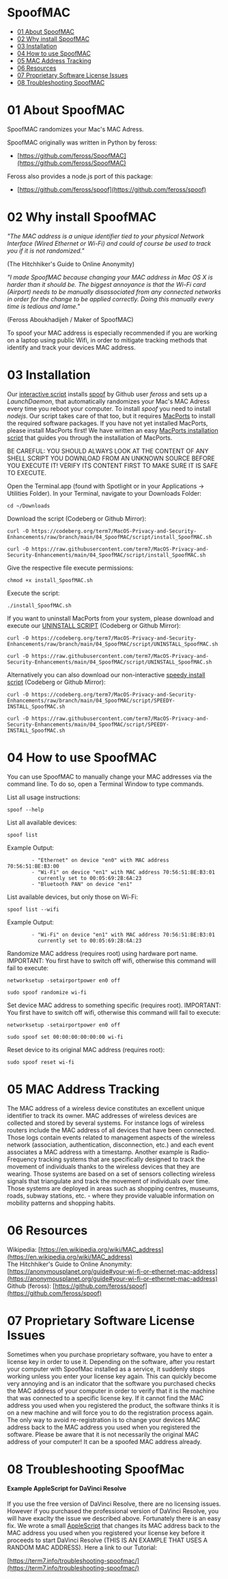 # SpoofMAC

- [01 About SpoofMAC](#01-about-spoofmac)
- [02 Why install SpoofMAC](#02-why-install-spoofmac)
- [03 Installation](#03-installation)
- [04 How to use SpoofMAC](#04-how-to-use-spoofmac)
- [05 MAC Address Tracking](#05-mac-address-tracking)
- [06 Resources](#06-resources)
- [07 Proprietary Software License Issues](#07-proprietary-software-license-issues)
- [08 Troubleshooting SpoofMAC](#08-troubleshooting-spoofmac)


# 01 About SpoofMAC

SpoofMAC randomizes your Mac's MAC Adress.

SpoofMAC originally was written in Python by feross:
* [https://github.com/feross/SpoofMAC](https://github.com/feross/SpoofMAC)

Feross also provides a node.js port of this package:
* [https://github.com/feross/spoof](https://github.com/feross/spoof)



# 02 Why install SpoofMAC


*"The MAC address is a unique identifier tied to your physical Network Interface (Wired Ethernet or Wi-Fi) and could of course be used to track you if it is not randomized."*

(The Hitchhiker's Guide to Online Anonymity)

*"I made SpoofMAC because changing your MAC address in Mac OS X is harder than it should be. The biggest annoyance is that the Wi-Fi card (Airport) needs to be manually disassociated from any connected networks in order for the change to be applied correctly. Doing this manually every time is tedious and lame."*

(Feross Aboukhadijeh / Maker of SpoofMAC)

To spoof your MAC address is especially recommended if you are working on a laptop using public Wifi, in order to mitigate tracking methods that identify and track your devices MAC address.



# 03 Installation

Our [interactive script](script/install_SpoofMAC.sh) installs [spoof](https://github.com/feross/spoof) by Github user *feross* and sets up a <em>LaunchDaemon</em>, that automatically randomizes your Mac's MAC Adress every time you reboot your computer. To install *spoof* you need to install *nodejs*. Our script takes care of that too, but it requires [MacPorts](https://www.macports.org/) to install the required software packages. If you have not yet installed MacPorts, please install MacPorts first! We have written an easy [MacPorts installation script](../03_MacPorts/install_MacPorts.sh) that guides you through the installation of MacPorts.

BE CAREFUL: YOU SHOULD ALWAYS LOOK AT THE CONTENT OF ANY SHELL SCRIPT YOU DOWNLOAD FROM AN UNKNOWN SOURCE BEFORE YOU EXECUTE IT! VERIFY ITS CONTENT FIRST TO MAKE SURE IT IS SAFE TO EXECUTE.

Open the Terminal.app (found with Spotlight or in your Applications -> Utilities Folder).
In your Terminal, navigate to your Downloads Folder:
```
cd ~/Downloads
```

Download the script (Codeberg or Github Mirror):

```
curl -O https://codeberg.org/term7/MacOS-Privacy-and-Security-Enhancements/raw/branch/main/04_SpoofMAC/script/install_SpoofMAC.sh
```
```
curl -O https://raw.githubusercontent.com/term7/MacOS-Privacy-and-Security-Enhancements/main/04_SpoofMAC/script/install_SpoofMAC.sh
```

Give the respective file execute permissions:
```
chmod +x install_SpoofMAC.sh
```

Execute the script:
```
./install_SpoofMAC.sh
```

If you want to uninstall MacPorts from your system, please download and execute our [UNINSTALL SCRIPT](script/UNINSTALL_SpoofMAC.sh) (Codeberg or Github Mirror):

```
curl -O https://codeberg.org/term7/MacOS-Privacy-and-Security-Enhancements/raw/branch/main/04_SpoofMAC/script/UNINSTALL_SpoofMAC.sh
```
```
curl -O https://raw.githubusercontent.com/term7/MacOS-Privacy-and-Security-Enhancements/main/04_SpoofMAC/script/UNINSTALL_SpoofMAC.sh
```

Alternatively you can also download our non-interactive [speedy install script](script/SPEEDY-INSTALL_SpoofMAC.sh) (Codeberg or Github Mirror):

```
curl -O https://codeberg.org/term7/MacOS-Privacy-and-Security-Enhancements/raw/branch/main/04_SpoofMAC/script/SPEEDY-INSTALL_SpoofMAC.sh
```
```
curl -O https://raw.githubusercontent.com/term7/MacOS-Privacy-and-Security-Enhancements/main/04_SpoofMAC/script/SPEEDY-INSTALL_SpoofMAC.sh
```


# 04 How to use SpoofMAC

You can use SpoofMAC to manually change your MAC addresses via the command line. To do so, open a Terminal Window to type commands.


List all usage instructions:
```
spoof --help
```


List all available devices:
```
spoof list
```

Example Output:
```
        - "Ethernet" on device "en0" with MAC address 70:56:51:BE:B3:00
        - "Wi-Fi" on device "en1" with MAC address 70:56:51:BE:B3:01 
          currently set to 00:05:69:2B:6A:23
        - "Bluetooth PAN" on device "en1"
```

List available devices, but only those on Wi-Fi:
```
spoof list --wifi
```

Example Output:
```
        - "Wi-Fi" on device "en1" with MAC address 70:56:51:BE:B3:01 
          currently set to 00:05:69:2B:6A:23
```

Randomize MAC address (requires root) using hardware port name. IMPORTANT: You first have to switch off wifi, otherwise this command will fail to execute:

```
networksetup -setairportpower en0 off
```
```
sudo spoof randomize wi-fi
```


Set device MAC address to something specific (requires root). IMPORTANT: You first have to switch off wifi, otherwise this command will fail to execute:

```
networksetup -setairportpower en0 off
```
```
sudo spoof set 00:00:00:00:00:00 wi-fi
```

Reset device to its original MAC address (requires root):
```
sudo spoof reset wi-fi
```


# 05 MAC Address Tracking

The MAC address of a wireless device constitutes an excellent unique identifier to track its owner. MAC addresses of wireless devices are collected and stored by several systems. For instance logs of wireless routers include the MAC address of all devices that have been connected. Those logs contain events related to management aspects of the wireless network (association, authentication, disconnection, etc.) and each event associates a MAC address with a timestamp.
Another example is Radio-Frequency tracking systems that are specifically designed to track the movement of individuals thanks to the wireless devices that they are wearing. Those systems are based on a set of sensors collecting wireless signals that triangulate and track the movement of individuals over time. Those systems are deployed in areas such as shopping centres, museums, roads, subway stations, etc. - where they provide valuable information on mobility patterns and shopping habits.

# 06 Resources

Wikipedia: [https://en.wikipedia.org/wiki/MAC_address](https://en.wikipedia.org/wiki/MAC_address)<br>
The Hitchhiker's Guide to Online Anonymity: [https://anonymousplanet.org/guide#your-wi-fi-or-ethernet-mac-address](https://anonymousplanet.org/guide#your-wi-fi-or-ethernet-mac-address)<br>
Github (feross): [https://github.com/feross/spoof](https://github.com/feross/spoof)

# 07 Proprietary Software License Issues

Sometimes when you purchase proprietary software, you have to enter a license key in order to use it. Depending on the software, after you restart your computer with SpoofMac installed as a service, it suddenly stops working unless you enter your license key again. This can quickly become very annoying and is an indicator that the software you purchased checks the MAC address of your computer in order to verify that it is the machine that was connected to a specific license key. If it cannot find the MAC address you used when you registered the product, the software thinks it is on a new machine and will force you to do the registration process again.
The only way to avoid re-registration is to change your devices MAC address back to the MAC address you used when you registered the software. Please be aware that it is not necessarily the original MAC address of your computer! It can be a spoofed MAC address already.

# 08 Troubleshooting SpoofMac

#### Example AppleScript for DaVinci Resolve

If you use the free version of DaVinci Resolve, there are no licensing issues. However if you purchased the professional version of DaVinci Resolve, you will have exaclty the issue we described above. Fortunately there is an easy fix. We wrote a small [AppleScript](misc/DaVinci_Startup.app) that changes its MAC address back to the MAC address you used when you registered your license key before it proceeds to start DaVinci Resolve (THIS IS AN EXAMPLE THAT USES A RANDOM MAC ADDRESS). Here a link to our Tutorial:

[https://term7.info/troubleshooting-spoofmac/](https://term7.info/troubleshooting-spoofmac/)

